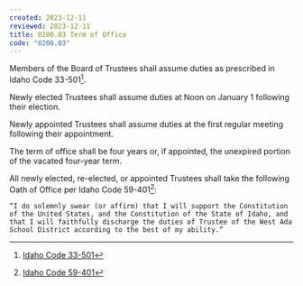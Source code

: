 ```yaml
---
created: 2023-12-11
reviewed: 2023-12-11
title: 0200.03 Term of Office
code: "0200.03"
---
```


Members of the Board of Trustees shall assume duties as prescribed in Idaho Code 33-501[^ic-33-501].

Newly elected Trustees shall assume duties at Noon on January 1 following their election.

Newly appointed Trustees shall assume duties at the first regular meeting following their appointment.

The term of office shall be four years or, if appointed, the unexpired portion of the vacated four-year term.

All newly elected, re-elected, or appointed Trustees shall take the following Oath of Office per Idaho Code 59-401[^ic-59-401]:

    “I do solemnly swear (or affirm) that I will support the Constitution of the United States, and the Constitution of the State of Idaho, and that I will faithfully discharge the duties of Trustee of the West Ada School District according to the best of my ability.”

[^ic-33-501]: [Idaho Code 33-501](https://legislature.idaho.gov/statutesrules/idstat/title33/t33ch5/sect33-501)
[^ic-59-401]: [Idaho Code 59-401](https://legislature.idaho.gov/statutesrules/idstat/title59/t59ch4/sect59-401)